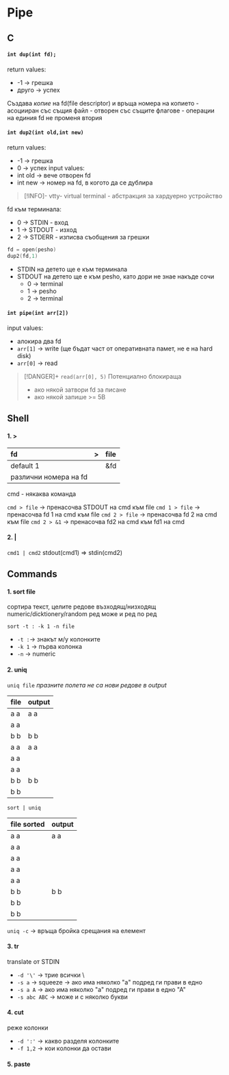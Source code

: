 # Pipe

## C 
#### `int dup(int fd);`
return values: 
- -1 -> грешка
- друго -> успех

Създава _копие_ на fd(file descriptor) и връща номера на копието
	- асоцииран със същия файл
	- отворен със същите флагове
	- операции на единия fd не променя втория

#### `int dup2(int old,int new)`
return values: 
- -1 -> грешка
- 0 -> успех
input values:
- int old -> вече отворен fd
- int new -> номер на fd, в когото да се дублира

> [!INFO]- 
> vtty- virtual terminal - абстракция за хардуерно устройство

fd към терминала:
- 0 -> STDIN - вход
- 1 -> STDOUT - изход
- 2 -> STDERR - изписва съобщения за грешки

```c
fd = open(pesho)
dup2(fd,1)
```
- STDIN на детето ще е към терминала
- STDOUT на детето ще е към pesho, като дори не знае накъде сочи
	- 0 -> terminal
	- 1 -> pesho
	- 2 -> terminal


#### `int pipe(int arr[2])`
input values: 
- алокира два fd
- `arr[1]` -> write (ще бъдат част от оперативната памет, не е на hard disk)
- `arr[0]` -> read

> [!DANGER]+ 
> `read(arr[0], 5)`
>Потенциално блокираща
> - ако някой затвори fd за писане
> - ако някой запише >= 5B


## Shell

#### 1. >
| fd                    | >   | file |
|:--------------------- | --- |:---- |
| default 1             |     | &fd  |
| различни номера на fd |     |      |

cmd - някаква команда

`cmd > file` -> пренасочва STDOUT на cmd към file
`cmd 1 > file`  -> пренасочва fd 1 на cmd към file
`cmd 2 > file`  -> пренасочва fd 2 на cmd към file
`cmd 2 > &1`  -> пренасочва fd2 на cmd към fd1 на cmd


#### 2. |

`cmd1 | cmd2`
stdout(cmd1) => stdin(cmd2)


## Commands

#### 1. sort file
сортира текст, целите редове възходящ/низходящ numeric/dicktionery/random ред
може и ред по ред

`sort -t : -k 1 -n file`
* ``-t :``-> знакът м/у колонките
* ``-k 1`` -> първа колонка
* ``-n`` -> numeric

#### 2. uniq

`uniq file`
*празните полета не са нови редове в output*

| file | output |
| ---- | ------ |
| a a  | a a    |
| a a  |        |
| b b  | b b    |
| a a  | a a    |
| a a  |        |
| a a  |        |
| b b  | b b    |
| b b  |        |

`sort | uniq`

| file sorted | output |
| ----------- | ------ |
| a a         | a a    |
| a a         |        |
| a a         |        |
| a a         |        |
| a a         |        |
| b b         | b b    |
| b b         |        |
| b b         |        |

`uniq -c` -> връща бройка срещания на елемент
#### 3. tr
translate от STDIN
* `-d '\'` -> трие всички \
* `-s a` -> squeeze -> ако има няколко "а" подред ги прави в едно
* `-s a A`  -> ако има няколко "а" подред ги прави в едно "А"
* `-s abc ABC` -> може и с няколко букви

#### 4. cut
реже колонки
* `-d ':'` -> какво разделя колонките
* `-f 1,2` -> кои колонки да остави

#### 5. paste